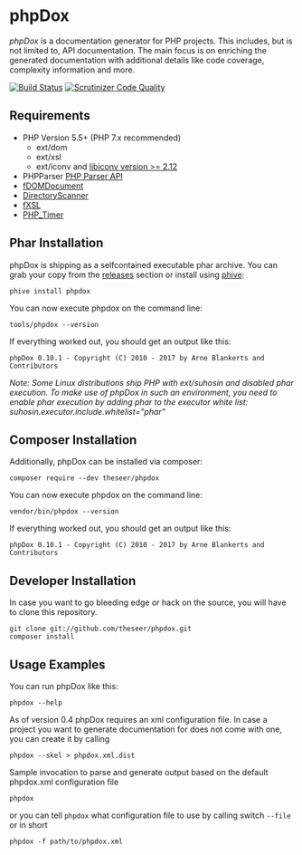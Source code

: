 phpDox
======

*phpDox* is a documentation generator for PHP projects.
This includes, but is not limited to, API documentation. The main focus is on enriching
the generated documentation with additional details like code coverage, complexity information
and more.

[![Build Status](https://travis-ci.org/theseer/phpdox.svg?branch=master)](https://travis-ci.org/theseer/phpdox)
[![Scrutinizer Code Quality](https://scrutinizer-ci.com/g/theseer/phpdox/badges/quality-score.png?b=master)](https://scrutinizer-ci.com/g/theseer/phpdox/?branch=master)

Requirements
------------

- PHP Version 5.5+ (PHP 7.x recommended)
  - ext/dom
  - ext/xsl
  - ext/iconv and [libiconv version >= 2.12](http://www.gnu.org/software/libiconv/documentation/libiconv/iconv.1.html)
- PHPParser [PHP Parser API](https://github.com/nikic/PHP-Parser)
- [fDOMDocument](http://github.com/theseer/fDOMDocument)
- [DirectoryScanner](http://github.com/theseer/DirectoryScanner)
- [fXSL](http://github.com/theseer/fXSL)
- [PHP_Timer](http://github.com/sebastianbergmann/php-timer)


Phar Installation
-----------------

phpDox is shipping as a selfcontained executable phar archive. You can grab your copy from the
[releases](https://github.com/theseer/phpdox/releases/latest) section or install using [phive](https://phar.io):

    phive install phpdox

You can now execute phpdox on the command line:

    tools/phpdox --version

If everything worked out, you should get an output like this:

    phpDox 0.10.1 - Copyright (C) 2010 - 2017 by Arne Blankerts and Contributors

_Note: Some Linux distributions ship PHP with ext/suhosin and disabled phar execution. To make use of phpDox in such an environment, you need to enable phar execution by adding phar to the executor white list: suhosin.executor.include.whitelist="phar"_


Composer Installation
---------------------

Additionally, phpDox can be installed via composer:

    composer require --dev theseer/phpdox 

You can now execute phpdox on the command line:

    vendor/bin/phpdox --version

If everything worked out, you should get an output like this:

    phpDox 0.10.1 - Copyright (C) 2010 - 2017 by Arne Blankerts and Contributors


Developer Installation
----------------------

In case you want to go bleeding edge or hack on the source, you will have to clone this repository.

    git clone git://github.com/theseer/phpdox.git
    composer install


Usage Examples
--------------

You can run phpDox like this:

    phpdox --help

As of version 0.4 phpDox requires an xml configuration file. In case a project you want to generate documentation for does not come with one, you can create it by calling

    phpdox --skel > phpdox.xml.dist


Sample invocation to parse and generate output based on the default phpdox.xml configuration file

    phpdox

or you can tell `phpdox` what configuration file to use by calling switch `--file` or in short

    phpdox -f path/to/phpdox.xml
